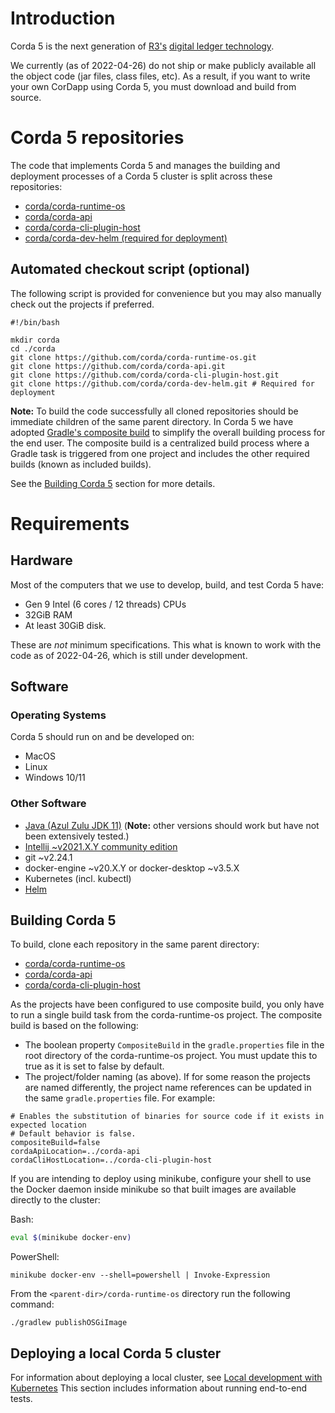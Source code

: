 # Introduction
Corda 5 is the next generation of [R3's](http://www.r3.com) [digital ledger technology](https://www.corda.net/). 

We currently (as of 2022-04-26) do not ship or make publicly available all the object code (jar files, class files, etc).  As a result, if you want to write your own CorDapp using Corda 5, you must download and build from source.

# Corda 5 repositories
The code that implements Corda 5 and manages the building and deployment processes of a Corda 5 cluster is split across these repositories: 
* [corda/corda-runtime-os](https://github.com/corda/corda-runtime-os)
* [corda/corda-api](https://github.com/corda/corda-api)
* [corda/corda-cli-plugin-host](https://github.com/corda/corda-cli-plugin-host)
* [corda/corda-dev-helm (required for deployment)](https://github.com/corda/corda-dev-helm)

## Automated checkout script (optional)
The following script is provided for convenience but you may also manually check out the projects if preferred.
```
#!/bin/bash

mkdir corda
cd ./corda
git clone https://github.com/corda/corda-runtime-os.git 
git clone https://github.com/corda/corda-api.git 
git clone https://github.com/corda/corda-cli-plugin-host.git 
git clone https://github.com/corda/corda-dev-helm.git # Required for deployment
```

**Note:** To build the code successfully all cloned repositories should be immediate children of the same parent directory. 
In Corda 5 we have adopted [Gradle's composite build](https://docs.gradle.org/current/userguide/composite_builds.html) to simplify the overall building process for the end user. The composite build is a centralized build process where a Gradle task is triggered from one project and includes the other required builds (known as included builds).

See the [Building Corda 5](#building-corda-5) section for more details.

# Requirements

## Hardware 
Most of the computers that we use to develop, build, and test Corda 5 have:
* Gen 9 Intel (6 cores / 12 threads) CPUs
* 32GiB RAM
* At least 30GiB disk.

These are _not_ minimum specifications. This what is known to work with the code as of 2022-04-26, which is still under development. 

## Software
### Operating Systems

Corda 5 should run on and be developed on:
* MacOS
* Linux
* Windows 10/11

### Other Software
* [Java (Azul Zulu JDK 11)](https://www.azul.com/downloads/?version=java-11-lts&package=jdk) (**Note:** other versions should work but have not been extensively tested.)
* [Intellij ~v2021.X.Y community edition](https://www.jetbrains.com/idea/)
* git ~v2.24.1
* docker-engine ~v20.X.Y or docker-desktop ~v3.5.X 
* Kubernetes (incl. kubectl)
* [Helm](https://helm.sh/docs/intro/install/)

## Building Corda 5
To build, clone each repository in the same parent directory: 
* [corda/corda-runtime-os](https://github.com/corda/corda-runtime-os)
* [corda/corda-api](https://github.com/corda/corda-api)
* [corda/corda-cli-plugin-host](https://github.com/corda/corda-cli-plugin-host)

As the projects have been configured to use composite build, you only have to run a single build task from the corda-runtime-os project.
The composite build is based on the following:
* The boolean property ```CompositeBuild``` in the ```gradle.properties``` file in the root directory of the corda-runtime-os project. You must update this to true as it is set to false by default.
* The project/folder naming (as above). If for some reason the projects are named differently, the project name references can be updated in the same ```gradle.properties``` file. For example:

```
# Enables the substitution of binaries for source code if it exists in expected location
# Default behavior is false.
compositeBuild=false
cordaApiLocation=../corda-api
cordaCliHostLocation=../corda-cli-plugin-host
```

If you are intending to deploy using minikube, configure your shell to use the Docker daemon inside minikube so that built images are available directly to the cluster:

Bash:

```bash
eval $(minikube docker-env)
```

PowerShell:

```pwsh
minikube docker-env --shell=powershell | Invoke-Expression
```

From the ```<parent-dir>/corda-runtime-os``` directory run the following command:

```./gradlew publishOSGiImage```

## Deploying a local Corda 5 cluster
For information about deploying a local cluster, see [Local development with Kubernetes](https://github.com/corda/corda-runtime-os/wiki/Local-development-with-Kubernetes) This section includes information about running end-to-end tests.